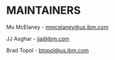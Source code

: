 # MAINTAINERS

Mo McElaney - mmcelaney@us.ibm.com

JJ Asghar - jja@ibm.com

Brad Topol - btopol@us.ibm.com
